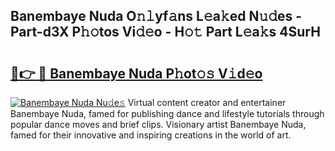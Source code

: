 ## Banembaye Nuda O𝚗𝚕yf𝚊ns L𝚎a𝚔ed N𝚞𝚍es - Part-d3X P𝚑𝚘tos Vi𝚍𝚎o - H𝚘𝚝 Part L𝚎a𝚔s 4SurH

# <h2><a href="http://kf30ud.oniu.top/?m=Banembaye+Nuda">🔗👉 🔴 Banembaye Nuda P𝚑ot𝚘𝚜 V𝚒d𝚎o</a></h2>

[![Banembaye Nuda Nu𝚍e𝚜](https://i.imgur.com/0qMVB7G.gif)](http://kf30ud.oniu.top/?m=Banembaye+Nuda)
Virtual content creator and entertainer Banembaye Nuda, famed for publishing dance and lifestyle tutorials through popular dance moves and brief clips. Visionary artist Banembaye Nuda, famed for their innovative and inspiring creations in the world of art.  
